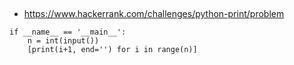 ##
- https://www.hackerrank.com/challenges/python-print/problem
```
if __name__ == '__main__':
    n = int(input())
    [print(i+1, end='') for i in range(n)]
```